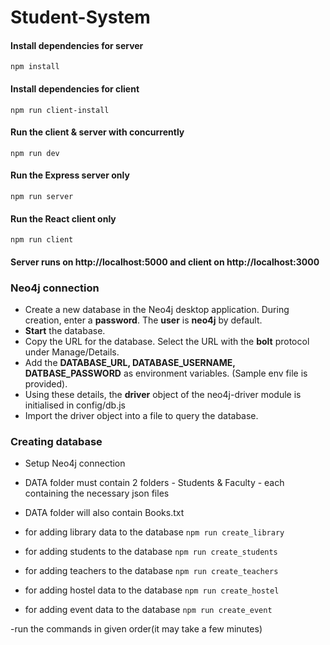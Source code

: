 # Student-System


#### Install dependencies for server
`npm install`
#### Install dependencies for client
`npm run client-install`
#### Run the client & server with concurrently
`npm run dev`
#### Run the Express server only
`npm run server`
#### Run the React client only
`npm run client`

#### Server runs on http://localhost:5000 and client on http://localhost:3000


### Neo4j connection

- Create a new database in the Neo4j desktop application. During creation, enter a **password**. The **user** is **neo4j**  by default.
- **Start** the database.
- Copy the URL for the database. Select the URL with the **bolt** protocol under Manage/Details.
- Add the **DATABASE_URL, DATABASE_USERNAME, DATBASE_PASSWORD** as environment variables. (Sample env file is provided).
- Using these details, the **driver** object of the neo4j-driver module is initialised in config/db.js
- Import the driver object into a file to query the database.


### Creating database

- Setup Neo4j connection 
- DATA folder must contain 2 folders - Students & Faculty - each containing the necessary json files
- DATA folder will also contain Books.txt

- for adding library data to the database
`npm run create_library`

- for adding students to the database
`npm run create_students`

- for adding teachers to the database
`npm run create_teachers`

- for adding hostel data to the database
`npm run create_hostel`

- for adding event data to the database
`npm run create_event`

-run the commands in given order(it may take a few minutes)